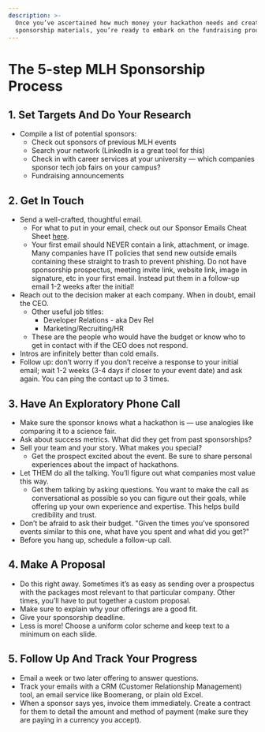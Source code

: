 ```yaml
---
description: >-
  Once you’ve ascertained how much money your hackathon needs and created your
  sponsorship materials, you’re ready to embark on the fundraising process.
---
```


# The 5-step MLH Sponsorship Process

## 1. Set Targets And Do Your Research

* Compile a list of potential sponsors:
  * Check out sponsors of previous MLH events
  * Search your network (LinkedIn is a great tool for this)
  * Check in with career services at your university — which companies sponsor tech job fairs on your campus?
  * Fundraising announcements

## 2. Get In Touch

* Send a well-crafted, thoughtful email.
  * For what to put in your email, check out our Sponsor Emails Cheat Sheet [here](emailing-your-sponsors-cheat-sheet.md).&#x20;
  * Your first email should NEVER contain a link, attachment, or image. Many companies have IT policies that send new outside emails containing these straight to trash to prevent phishing. Do not have sponsorship prospectus, meeting invite link, website link, image in signature, etc in your first email. Instead put them in a follow-up email 1-2 weeks after the initial!
* Reach out to the decision maker at each company. When in doubt, email the CEO.&#x20;
  * Other useful job titles:
    * Developer Relations - aka Dev Rel
    * Marketing/Recruiting/HR
  * These are the people who would have the budget or know who to get in contact with if the CEO does not respond.&#x20;
* Intros are infinitely better than cold emails.
* Follow up: don’t worry if you don’t receive a response to your initial email; wait 1-2 weeks (3-4 days if closer to your event date) and ask again. You can ping the contact up to 3 times.&#x20;

## 3. Have An Exploratory Phone Call

* Make sure the sponsor knows what a hackathon is — use analogies like comparing it to a science fair.&#x20;
* Ask about success metrics. What did they get from past sponsorships?
* Sell your team and your story. What makes you special?
  * Get the prospect excited about the event.  Be sure to share personal experiences about the impact of hackathons.&#x20;
* Let THEM do all the talking. You’ll figure out what companies most value this way.&#x20;
  * Get them talking by asking questions. You want to make the call as conversational as possible so you can figure out their goals, while offering up your own experience and expertise. This helps build credibility and trust.
* Don’t be afraid to ask their budget. "Given the times you’ve sponsored events similar to this one, what have you spent and what did you get?"
* Before you hang up, schedule a follow-up call.

## 4. Make A Proposal

* Do this right away. Sometimes it’s as easy as sending over a prospectus with the packages most relevant to that particular company. Other times, you’ll have to put together a custom proposal.
* Make sure to explain why your offerings are a good fit.
* Give your sponsorship deadline.
* Less is more! Choose a uniform color scheme and keep text to a minimum on each slide.

## 5. Follow Up And Track Your Progress

* Email a week or two later offering to answer questions.
* Track your emails with a CRM (Customer Relationship Management) tool, an email service like Boomerang, or plain old Excel.
* When a sponsor says yes, invoice them immediately. Create a contract for them to detail the amount and method of payment (make sure they are paying in a currency you accept).

